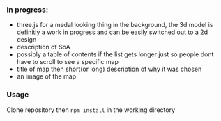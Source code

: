 ### In progress:
- three.js for a medal looking thing in the background, the 3d model is definitly a work in progress and can be easily switched out to a 2d design
- description of SoA
- possibly a table of contents if the list gets longer just so people dont have to scroll to see a specific map
- title of map then short(or long) description of why it was chosen
- an image of the map

### Usage
Clone repository then `npm install` in the working directory